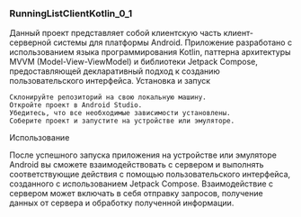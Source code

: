 ### RunningListClientKotlin_0_1

Данный проект представляет собой клиентскую часть клиент-серверной системы для платформы Android. Приложение разработано с использованием языка программирования Kotlin, паттерна архитектуры MVVM (Model-View-ViewModel) и библиотеки Jetpack Compose, предоставляющей декларативный подход к созданию пользовательского интерфейса.
Установка и запуск

    Склонируйте репозиторий на свою локальную машину.
    Откройте проект в Android Studio.
    Убедитесь, что все необходимые зависимости установлены.
    Соберите проект и запустите на устройстве или эмуляторе.

Использование

После успешного запуска приложения на устройстве или эмуляторе Android вы сможете взаимодействовать с сервером и выполнять соответствующие действия с помощью пользовательского интерфейса, созданного с использованием Jetpack Compose. Взаимодействие с сервером может включать в себя отправку запросов, получение данных от сервера и обработку полученной информации.
